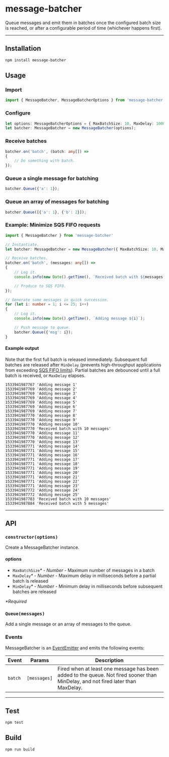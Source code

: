 # message-batcher
Queue messages and emit them in batches once the configured batch size is reached, or after a configurable period of time (whichever happens first).


----
## Installation
`npm install message-batcher`


## Usage
### Import
```typescript
import { MessageBatcher, MessageBatcherOptions } from 'message-batcher';
```

### Configure
```typescript
let options: MessageBatcherOptions = { MaxBatchSize: 10, MaxDelay: 1000, MinDelay: 10 };
let batcher: MessageBatcher = new MessageBatcher(options);
```

### Receive batches
```typescript
batcher.on('batch', (batch: any[]) =>
{
	// Do something with batch.
});
```

### Queue a single message for batching
```typescript
batcher.Queue({'a': 1});
```

### Queue an array of messages for batching
```typescript
batcher.Queue([{'a': 1}, {'b': 2}]);
```

### Example: Minimize SQS FIFO requests
```typescript
import { MessageBatcher } from 'message-batcher'

// Instantiate.
let batcher: MessageBatcher = new MessageBatcher({ MaxBatchSize: 10, MaxDelay: 100, MinDelay: 10 });

// Receive batches.
batcher.on('batch', (messages: any[]) =>
{
	// Log it.
	console.info(new Date().getTime(), `Received batch with ${messages.length} messages`);

	// Produce to SQS FIFO.
});

// Generate some messages in quick succession.
for (let i: number = 1; i <= 25; i++)
{
	// Log it.
	console.info(new Date().getTime(), `Adding message ${i}`);

	// Push message to queue.
	batcher.Queue({'msg': i});
}
```

#### Example output
Note that the first full batch is released immediately.  Subsequent full batches are released after `MinDelay` (prevents high-throughput applications from exceeding [SQS FIFO limits](https://docs.aws.amazon.com/AWSSimpleQueueService/latest/SQSDeveloperGuide/sqs-limits.html)).  Partial batches are debounced until a full batch is received, or `MaxDelay` elapses.

```
1533941987767 'Adding message 1'
1533941987769 'Adding message 2'
1533941987769 'Adding message 3'
1533941987769 'Adding message 4'
1533941987769 'Adding message 5'
1533941987769 'Adding message 6'
1533941987769 'Adding message 7'
1533941987770 'Adding message 8'
1533941987770 'Adding message 9'
1533941987770 'Adding message 10'
1533941987770 'Received batch with 10 messages'
1533941987770 'Adding message 11'
1533941987770 'Adding message 12'
1533941987770 'Adding message 13'
1533941987771 'Adding message 14'
1533941987771 'Adding message 15'
1533941987771 'Adding message 16'
1533941987771 'Adding message 17'
1533941987771 'Adding message 18'
1533941987771 'Adding message 19'
1533941987771 'Adding message 20'
1533941987771 'Adding message 21'
1533941987771 'Adding message 22'
1533941987771 'Adding message 23'
1533941987772 'Adding message 24'
1533941987772 'Adding message 25'
1533941987783 'Received batch with 10 messages'
1533941987884 'Received batch with 5 messages'
```


----
## API
### `constructor(options)`
Create a MessageBatcher instance.
#### options
 * `MaxBatchSize`*\** - *Number* - Maximum number of messages in a batch
 * `MaxDelay`*\** - *Number* - Maximum delay in milliseconds before a partial batch is released
 * `MinDelay`*\** - *Number* - Minimum delay in milliseconds before subsequent batches are released

*\*Required*

### `Queue(messages)`
Add a single message or an array of messages to the queue.

### Events
MessageBatcher is an [EventEmitter](https://nodejs.org/api/events.html) and emits the following events:

| Event | Params | Description |
| ----- | ------ | ----------- |
| `batch` | `[messages]` | Fired when at least one message has been added to the queue.  Not fired sooner than MinDelay, and not fired later than MaxDelay. |


----
## Test
`npm test`


## Build
`npm run build`
